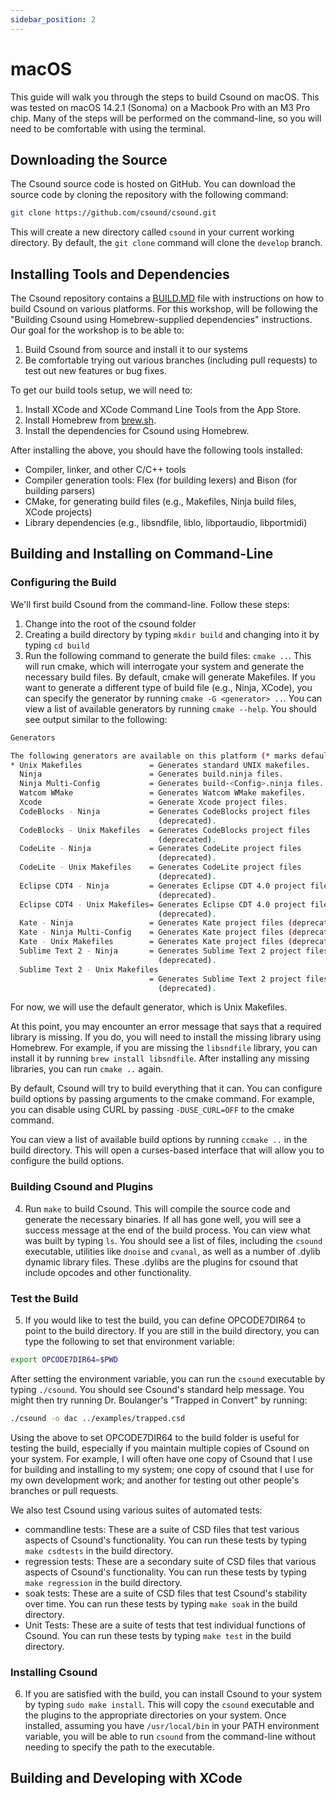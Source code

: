 ```yaml
---
sidebar_position: 2
---
```


# macOS 

This guide will walk you through the steps to build Csound on macOS. This was tested on macOS 14.2.1 (Sonoma) on a Macbook Pro with an M3 Pro chip. Many of the steps will be performed on the command-line, so you will need to be comfortable with using the terminal.

## Downloading the Source

The Csound source code is hosted on GitHub. You can download the source code by cloning the repository with the following command:

```bash
git clone https://github.com/csound/csound.git
```

This will create a new directory called `csound` in your current working directory. By default, the `git clone` command will clone the `develop` branch.

## Installing Tools and Dependencies

The Csound repository contains a [BUILD.MD](https://github.com/csound/csound/blob/develop/BUILD.md) file with instructions on how to build Csound on various platforms. For this workshop, will be following the "Building Csound using Homebrew-supplied dependencies" instructions. Our goal for the workshop is to be able to:

1. Build Csound from source and install it to our systems
2. Be comfortable trying out various branches (including pull requests) to test out new features or bug fixes. 

To get our build tools setup, we will need to:

1. Install XCode and XCode Command Line Tools from the App Store.
2. Install Homebrew from [brew.sh](https://brew.sh). 
3. Install the dependencies for Csound using Homebrew. 

After installing the above, you should have the following tools installed:

* Compiler, linker, and other C/C++ tools
* Compiler generation tools: Flex (for building lexers) and Bison (for building parsers)
* CMake, for generating build files (e.g., Makefiles, Ninja build files, XCode projects)
* Library dependencies (e.g., libsndfile, liblo, libportaudio, libportmidi) 

## Building and Installing on Command-Line


### Configuring the Build

We'll first build Csound from the command-line. Follow these steps:

1. Change into the root of the csound folder 
2. Creating a build directory by typing `mkdir build` and changing into it by typing `cd build`
3. Run the following command to generate the build files: `cmake ..`. This will run cmake, which will interrogate your system and generate the necessary build files. By default, cmake will generate Makefiles. If you want to generate a different type of build file (e.g., Ninja, XCode), you can specify the generator by running `cmake -G <generator> ..`. You can view a list of available generators by running `cmake --help`. You should see output similar to the following:

```bash
Generators

The following generators are available on this platform (* marks default):
* Unix Makefiles               = Generates standard UNIX makefiles.
  Ninja                        = Generates build.ninja files.
  Ninja Multi-Config           = Generates build-<Config>.ninja files.
  Watcom WMake                 = Generates Watcom WMake makefiles.
  Xcode                        = Generate Xcode project files.
  CodeBlocks - Ninja           = Generates CodeBlocks project files
                                 (deprecated).
  CodeBlocks - Unix Makefiles  = Generates CodeBlocks project files
                                 (deprecated).
  CodeLite - Ninja             = Generates CodeLite project files
                                 (deprecated).
  CodeLite - Unix Makefiles    = Generates CodeLite project files
                                 (deprecated).
  Eclipse CDT4 - Ninja         = Generates Eclipse CDT 4.0 project files
                                 (deprecated).
  Eclipse CDT4 - Unix Makefiles= Generates Eclipse CDT 4.0 project files
                                 (deprecated).
  Kate - Ninja                 = Generates Kate project files (deprecated).
  Kate - Ninja Multi-Config    = Generates Kate project files (deprecated).
  Kate - Unix Makefiles        = Generates Kate project files (deprecated).
  Sublime Text 2 - Ninja       = Generates Sublime Text 2 project files
                                 (deprecated).
  Sublime Text 2 - Unix Makefiles
                               = Generates Sublime Text 2 project files
                                 (deprecated). 
```

For now, we will use the default generator, which is Unix Makefiles.

At this point, you may encounter an error message that says that a required library is missing. If you do, you will need to install the missing library using Homebrew. For example, if you are missing the `libsndfile` library, you can install it by running `brew install libsndfile`. After installing any missing libraries, you can run `cmake ..` again. 

By default, Csound will try to build everything that it can. You can configure build options by passing arguments to the cmake command. For example, you can disable using CURL by passing `-DUSE_CURL=OFF` to the cmake command. 

You can view a list of available build options by running `ccmake ..` in the build directory. This will open a curses-based interface that will allow you to configure the build options. 

### Building Csound and Plugins

4. Run `make` to build Csound. This will compile the source code and generate the necessary binaries. If all has gone well, you will see a success message at the end of the build process. You can view what was built by typing `ls`. You should see a list of files, including the `csound` executable, utilities like `dnoise` and `cvanal`, as well as a number of .dylib dynamic library files. These .dylibs are the plugins for csound that include opcodes and other functionality.

### Test the Build

5. If you would like to test the build, you can define OPCODE7DIR64 to point to the build directory. If you are still in the build directory, you can type the following to set that environment variable:

```bash
export OPCODE7DIR64=$PWD
```

After setting the environment variable, you can run the `csound` executable by typing `./csound`. You should see Csound's standard help message. You might then try running Dr. Boulanger's "Trapped in Convert"  by running:

```bash
./csound -o dac ../examples/trapped.csd
```

Using the above to set OPCODE7DIR64 to the build folder is useful for testing the build, especially if you maintain multiple copies of Csound on your system. For example, I will often have one copy of Csound that I use for building and installing to my system; one copy of csound that I use for my own development work; and another for testing out other people's branches or pull requests. 

We also test Csound using various suites of automated tests:

* commandline tests: These are a suite of CSD files that test various aspects of Csound's functionality. You can run these tests by typing `make csdtests` in the build directory.
* regression tests: These are a secondary suite of CSD files that  various aspects of Csound's functionality. You can run these tests by typing `make regression` in the build directory.
* soak tests: These are a suite of CSD files that test Csound's stability over time. You can run these tests by typing `make soak` in the build directory.
* Unit Tests: These are a suite of tests that test individual functions of Csound. You can run these tests by typing `make test` in the build directory.

### Installing Csound

6. If you are satisfied with the build, you can install Csound to your system by typing `sudo make install`. This will copy the `csound` executable and the plugins to the appropriate directories on your system. Once installed, assuming you have `/usr/local/bin` in your PATH environment variable, you will be able to run `csound` from the command-line without needing to specify the path to the executable. 


## Building and Developing with XCode

